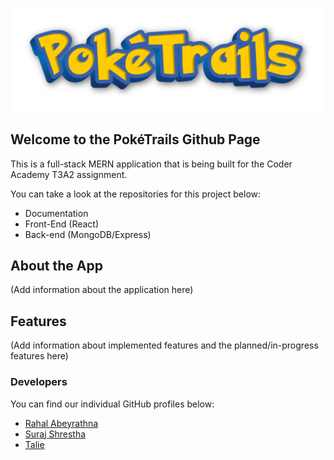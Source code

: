 
![logo](../assets/logo.png)

## Welcome to the PokéTrails Github Page

This is a full-stack MERN application that is being built for the Coder Academy T3A2 assignment.

You can take a look at the repositories for this project below:

- Documentation
- Front-End (React)
- Back-end (MongoDB/Express)

## About the App

(Add information about the application here)

## Features

(Add information about implemented features and the planned/in-progress features here)

### Developers

You can find our individual GitHub profiles below:

- [Rahal Abeyrathna](https://github.com/RAbeyrathna)
- [Suraj Shrestha](https://github.com/Suraj-Razor)
- [Talie](https://github.com/DefineTal)